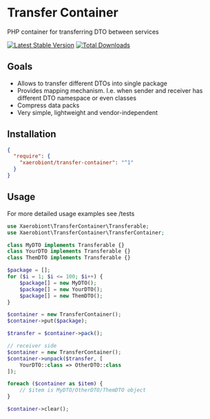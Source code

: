 # Transfer Container

PHP container for transferring DTO between services

[![Latest Stable Version](https://poser.pugx.org/xaerobiont/transfer-container/v/stable.png)](https://packagist.org/packages/xaerobiont/transfer-container)
[![Total Downloads](https://poser.pugx.org/xaerobiont/transfer-container/downloads.png)](https://packagist.org/packages/xaerobiont/transfer-container)

## Goals

- Allows to transfer different DTOs into single package
- Provides mapping mechanism. I.e. when sender and receiver has different DTO namespace or even classes
- Compress data packs
- Very simple, lightweight and vendor-independent

## Installation

```json
{
  "require": {
    "xaerobiont/transfer-container": "^1"
  }
}
```

## Usage

For more detailed usage examples see /tests

```php
use Xaerobiont\TransferContainer\Transferable;
use Xaerobiont\TransferContainer\TransferContainer;

class MyDTO implements Transferable {}
class YourDTO implements Transferable {}
class ThemDTO implements Transferable {}

$package = [];
for ($i = 1; $i <= 100; $i++) {
    $package[] = new MyDTO();
    $package[] = new YourDTO();
    $package[] = new ThemDTO();
}

$container = new TransferContainer();
$container->put($package);

$transfer = $container->pack();

// receiver side
$container = new TransferContainer();
$container->unpack($transfer, [
    YourDTO::class => OtherDTO::class
]);

foreach ($container as $item) {
    // $item is MyDTO/OtherDTO/ThemDTO object
}

$container->clear();
```